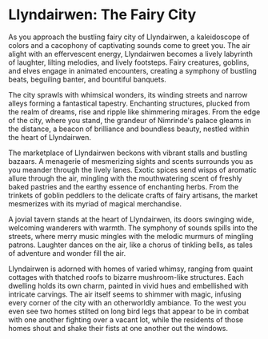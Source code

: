 # Llyndairwen: The Fairy City

As you approach the bustling fairy city of Llyndairwen, a kaleidoscope of colors and a cacophony of captivating sounds come to greet you. The air alight with an effervescent energy, Llyndairwen becomes a lively labyrinth of laughter, lilting melodies, and lively footsteps. Fairy creatures, goblins, and elves engage in animated encounters, creating a symphony of bustling beats, beguiling banter, and bountiful banquets.

The city sprawls with whimsical wonders, its winding streets and narrow alleys forming a fantastical tapestry. Enchanting structures, plucked from the realm of dreams, rise and ripple like shimmering mirages. From the edge of the city, where you stand, the grandeur of Nimrinde's palace gleams in the distance, a beacon of brilliance and boundless beauty, nestled within the heart of Llyndairwen.

The marketplace of Llyndairwen beckons with vibrant stalls and bustling bazaars. A menagerie of mesmerizing sights and scents surrounds you as you meander through the lively lanes. Exotic spices send wisps of aromatic allure through the air, mingling with the mouthwatering scent of freshly baked pastries and the earthy essence of enchanting herbs. From the trinkets of goblin peddlers to the delicate crafts of fairy artisans, the market mesmerizes with its myriad of magical merchandise.

A jovial tavern stands at the heart of Llyndairwen, its doors swinging wide, welcoming wanderers with warmth. The symphony of sounds spills into the streets, where merry music mingles with the melodic murmurs of mingling patrons. Laughter dances on the air, like a chorus of tinkling bells, as tales of adventure and wonder fill the air.

Llyndairwen is adorned with homes of varied whimsy, ranging from quaint cottages with thatched roofs to bizarre mushroom-like structures. Each dwelling holds its own charm, painted in vivid hues and embellished with intricate carvings. The air itself seems to shimmer with magic, infusing every corner of the city with an otherworldly ambiance. To the west you even see two homes stilted on long bird legs that appear to be in combat with one another fighting over a vacant lot, while the residents of those homes shout and shake their fists at one another out the windows.